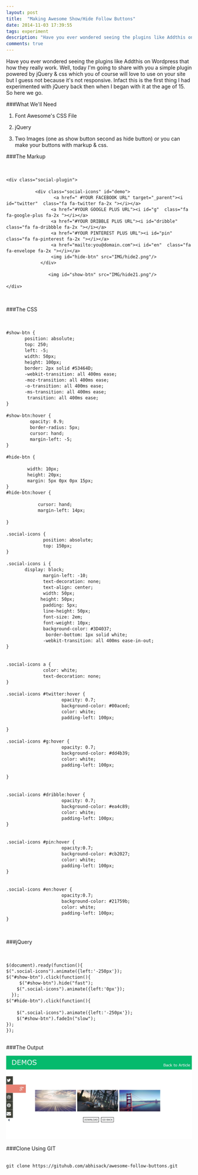 ```yaml
---
layout: post
title:  "Making Awesome Show/Hide Follow Buttons"
date: 2014-11-03 17:39:55
tags: experiment
description: "Have you ever wondered seeing the plugins like Addthis on Wordpress that how they really work. Well, today I'm going to share with you a simple plugin powered by jQuery & css which you of course will love to use on your site"
comments: true
---
```


Have you ever wondered seeing the plugins like Addthis on Wordpress that how they really work. Well, today I'm going to share with you a simple plugin powered by jQuery & css which you of course will love to use on your site but I guess not because it's not responsive. Infact this is the first thing I had experimented with jQuery back then when I began with it at the age of 15. So here we go.

###What We'll Need 

1. Font Awesome's CSS File

2. jQuery

3. Two Images (one as show button second as hide button) or you can make your buttons with markup & css.

###The Markup


<pre>
<code class="language-markup">

&lt;div class="social-plugin">

           &lt;div class="social-icons" id="demo">
                  &lt;a href=" #YOUR FACEBOOK URL" target="_parent">&lt;i id="twitter"  class="fa fa-twitter fa-2x ">&lt;/i>&lt;/a>
                 &lt;a href="#YOUR GOOGLE PLUS URL">&lt;i id="g"  class="fa fa-google-plus fa-2x ">&lt;/i>&lt;/a>
                 &lt;a href="#YOUR DRIBBLE PLUS URL">&lt;i id="dribble" class="fa fa-dribbble fa-2x ">&lt;/i>&lt;/a>
                 &lt;a href="#YOUR PINTEREST PLUS URL">&lt;i id="pin" class="fa fa-pinterest fa-2x ">&lt;/i>&lt;/a>
                 &lt;a href="mailto:you@domain.com">&lt;i id="en"  class="fa fa-envelope fa-2x ">&lt;/i>&lt;/a>
                 &lt;img id="hide-btn" src="IMG/hide2.png"/>
             &lt;/div>

                &lt;img id="show-btn" src="IMG/hide21.png"/>

&lt;/div>

</code>
</pre>




###The CSS 

<pre class="line-numbers">
<code class="language-css">

#show-btn {
       position: absolute;
       top: 250;
       left: -5;
       width: 50px;
       height: 100px;
       border: 2px solid #53464D;
       -webkit-transition: all 400ms ease;
       -moz-transition: all 400ms ease;
       -o-transition: all 400ms ease;
       -ms-transition: all 400ms ease;
        transition: all 400ms ease;
}

#show-btn:hover {
         opacity: 0.9;
         border-radius: 5px;
         cursor: hand;
         margin-left: -5;
}

#hide-btn {

        width: 10px;
        height: 20px;
        margin: 5px 0px 0px 15px;
}
#hide-btn:hover {

            cursor: hand;
            margin-left: 14px;

}

.social-icons {
              position: absolute;
              top: 150px;
}

.social-icons i {
       display: block;
              margin-left: -10;
              text-decoration: none;
              text-align: center;
              width: 50px;
             height: 50px;
              padding: 5px;
              line-height: 50px;
              font-size: 2em;
              font-weight: 10px;
              background-color: #3D4037;
               border-bottom: 1px solid white;
              -webkit-transition: all 400ms ease-in-out;         
}
        

.social-icons a {
              color: white;
              text-decoration: none;
}

.social-icons #twitter:hover {
                     opacity: 0.7;
                     background-color: #00aced;
                     color: white;
                     padding-left: 100px;
               
}

.social-icons #g:hover {
                     opacity: 0.7;
                     background-color: #dd4b39;
                     color: white;
                     padding-left: 100px;

}


.social-icons #dribble:hover {
                     opacity: 0.7;
                     background-color: #ea4c89;
                     color: white;
                     padding-left: 100px;
}


.social-icons #pin:hover {
                     opacity:0.7;
                     background-color: #cb2027;
                     color: white;
                     padding-left: 100px;
}


.social-icons #en:hover {
                     opacity:0.7;
                     background-color: #21759b;
                     color: white;
                     padding-left: 100px;
}

</code>
</pre>

###jQuery

<pre>
<code class="language-javascript">

$(document).ready(function(){
$(".social-icons").animate({left:'-250px'});
$("#show-btn").click(function(){
     $("#show-btn").hide("fast");
    $(".social-icons").animate({left:'0px'});
  });
$("#hide-btn").click(function(){
  
    $(".social-icons").animate({left:'-250px'});
    $("#show-btn").fadeIn("slow");
});
});
</code>
</pre>

###The Output

<img src="/img/port/follow.jpg">

###Clone Using GIT

<pre>
<code class="language-git">
git clone https://gituhub.com/abhisack/awesome-follow-buttons.git
</code>
</pre>


